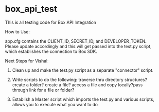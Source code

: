 # box_api_test
This is all testing code for Box API Integration

How to Use:

app.cfg contains the CLIENT_ID, SECRET_ID, and DEVELOPER_TOKEN. Please update accordingly and this will get passed into the test.py script, which establishes the connection to Box SDK.

Next Steps for Vishal:

1) Clean up and make the test.py script as a separate "connector" script.

2) Write scripts to do the following: traverse thru directory structures? create a folder? create a file? access a file and copy locally?pass through link for a file or folder?

3) Establish a Master script which imports the test.py and various scripts, allows you to execute what you want to do
